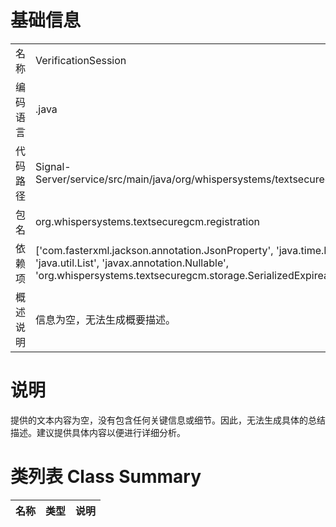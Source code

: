 # 基础信息

|      |      |
|------|------|
| 名称 | VerificationSession |
| 编码语言 | .java |
| 代码路径 | Signal-Server/service/src/main/java/org/whispersystems/textsecuregcm/registration/VerificationSession.java |
| 包名 | org.whispersystems.textsecuregcm.registration |
| 依赖项 | ['com.fasterxml.jackson.annotation.JsonProperty', 'java.time.Instant', 'java.util.ArrayList', 'java.util.List', 'javax.annotation.Nullable', 'org.whispersystems.textsecuregcm.storage.SerializedExpireableJsonDynamoStore'] |
| 概述说明 | 信息为空，无法生成概要描述。 |

# 说明

提供的文本内容为空，没有包含任何关键信息或细节。因此，无法生成具体的总结描述。建议提供具体内容以便进行详细分析。

# 类列表 Class Summary

| 名称   | 类型  | 说明 |
|-------|------|-------------|




